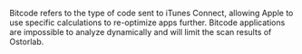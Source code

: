 Bitcode refers to the type of code sent to iTunes Connect, allowing Apple to use specific calculations to re-optimize
apps further.
Bitcode applications are impossible to analyze dynamically and will limit the scan results of Ostorlab.